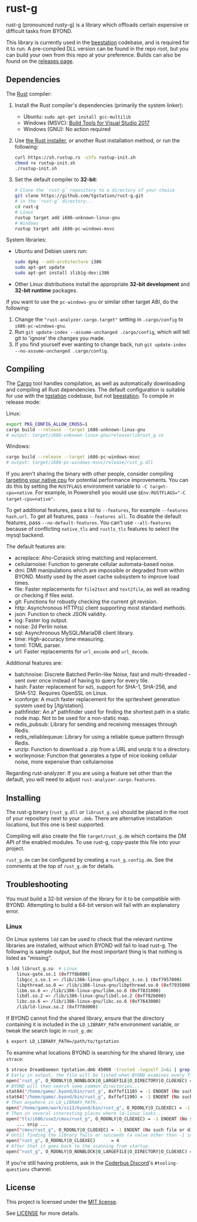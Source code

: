 # rust-g

rust-g (pronounced rusty-g) is a library which offloads certain expensive or
difficult tasks from BYOND.

This library is currently used in the [beestation] codebase, and is required for
it to run. A pre-compiled DLL version can be found in the repo root, but you
can build your own from this repo at your preference. Builds can also be found
on the [releases page].

[releases page]: https://github.com/beestation/rust-g/releases

## Dependencies

The [Rust] compiler:

1. Install the Rust compiler's dependencies (primarily the system linker):

   * Ubuntu: `sudo apt-get install gcc-multilib`
   * Windows (MSVC): [Build Tools for Visual Studio 2017][msvc]
   * Windows (GNU): No action required

1. Use [the Rust installer](https://rustup.rs/), or another Rust installation method,
   or run the following:

    ```sh
    curl https://sh.rustup.rs -sSfo rustup-init.sh
    chmod +x rustup-init.sh
    ./rustup-init.sh
    ```

1. Set the default compiler to **32-bit**:

    ```sh
    # Clone the `rust-g` repository to a directory of your choice
    git clone https://github.com/tgstation/rust-g.git
    # in the `rust-g` directory...
    cd rust-g
    # Linux
    rustup target add i686-unknown-linux-gnu
    # Windows
    rustup target add i686-pc-windows-msvc
    ```

System libraries:

* Ubuntu and Debian users run:

    ```sh
    sudo dpkg --add-architecture i386
    sudo apt-get update
    sudo apt-get install zlib1g-dev:i386
    ```

* Other Linux distributions install the appropriate **32-bit development** and **32-bit runtime** packages.

If you want to use the `pc-windows-gnu` or similar other target ABI, do the following:
1. Change the `"rust-analyzer.cargo.target"` setting in `.cargo/config` to `i686-pc-windows-gnu`.
2. Run `git update-index --assume-unchanged .cargo/config`, which will tell git to 'ignore' the changes you made.
3. If you find yourself ever wanting to change back, run `git update-index --no-assume-unchanged .cargo/config`.

## Compiling

The [Cargo] tool handles compilation, as well as automatically downloading and
compiling all Rust dependencies. The default configuration is suitable for
use with the [tgstation] codebase, but not [beestation]. To compile in release mode:

Linux:
```sh
export PKG_CONFIG_ALLOW_CROSS=1
cargo build --release --target i686-unknown-linux-gnu
# output: target/i686-unknown-linux-gnu/release/librust_g.so
```

Windows:

```sh
cargo build --release --target i686-pc-windows-msvc
# output: target/i686-pc-windows-msvc/release/rust_g.dll
```

If you aren't sharing the binary with other people, consider compiling [targeting your native cpu](https://rust-lang.github.io/packed_simd/perf-guide/target-feature/rustflags.html#target-cpu) for potential performance improvements. You can do this by setting the `RUSTFLAGS` environment variable to `-C target-cpu=native`. For example, in Powershell you would use `$Env:RUSTFLAGS="-C target-cpu=native"`.

To get additional features, pass a list to `--features`, for example `--features hash,url`. To get all features, pass `--features all`. To disable the default features, pass `--no-default-features`.
You can't use `--all-features` because of conflicting `native_tls` and `rustls_tls` features to select the mysql backend.

The default features are:
* acreplace: Aho-Corasick string matching and replacement.
* cellularnoise: Function to generate cellular automata-based noise.
* dmi: DMI manipulations which are impossible or degraded from within BYOND.
  Mostly used by the asset cache subsystem to improve load times.
* file: Faster replacements for `file2text` and `text2file`, as well as reading or checking if files exist.
* git: Functions for robustly checking the current git revision.
* http: Asynchronous HTTP(s) client supporting most standard methods.
* json: Function to check JSON validity.
* log: Faster log output.
* noise: 2d Perlin noise.
* sql: Asynchronous MySQL/MariaDB client library.
* time: High-accuracy time measuring.
* toml: TOML parser.
* url: Faster replacements for `url_encode` and `url_decode`.

Additional features are:
* batchnoise: Discrete Batched Perlin-like Noise, fast and multi-threaded - sent over once instead of having to query for every tile.
* hash: Faster replacement for `md5`, support for SHA-1, SHA-256, and SHA-512. Requires OpenSSL on Linux.
* iconforge: A much faster replacement for the spritesheet generation system used by [/tg/station].
* pathfinder: An a* pathfinder used for finding the shortest path in a static node map. Not to be used for a non-static map.
* redis_pubsub: Library for sending and receiving messages through Redis.
* redis_reliablequeue: Library for using a reliable queue pattern through Redis.
* unzip: Function to download a .zip from a URL and unzip it to a directory.
* worleynoise: Function that generates a type of nice looking cellular noise, more expensive than cellularnoise

Regarding rust-analyzer: If you are using a feature set other than the default, you will need to adjust `rust-analyzer.cargo.features`.

## Installing

The rust-g binary (`rust_g.dll` or `librust_g.so`) should be placed in the root
of your repository next to your `.dmb`. There are alternative installation
locations, but this one is best supported.

Compiling will also create the file `target/rust_g.dm` which contains the DM API
of the enabled modules. To use rust-g, copy-paste this file into your project.

`rust_g.dm` can be configured by creating a `rust_g.config.dm`. See the comments
at the top of `rust_g.dm` for details.

## Troubleshooting

You must build a 32-bit version of the library for it to be compatible with
BYOND. Attempting to build a 64-bit version will fail with an explanatory error.

### Linux

On Linux systems `ldd` can be used to check that the relevant runtime libraries
are installed, without which BYOND will fail to load rust-g. The following is
sample output, but the most important thing is that nothing is listed as
"missing".

```sh
$ ldd librust_g.so  # Linux
    linux-gate.so.1 (0xf7f8b000)
    libgcc_s.so.1 => /lib/i386-linux-gnu/libgcc_s.so.1 (0xf7957000)
    libpthread.so.0 => /lib/i386-linux-gnu/libpthread.so.0 (0xf7935000)
    libm.so.6 => /lib/i386-linux-gnu/libm.so.6 (0xf7831000)
    libdl.so.2 => /lib/i386-linux-gnu/libdl.so.2 (0xf782b000)
    libc.so.6 => /lib/i386-linux-gnu/libc.so.6 (0xf7643000)
    /lib/ld-linux.so.2 (0xf7f8d000)
```

If BYOND cannot find the shared library, ensure that the directory containing
it is included in the `LD_LIBRARY_PATH` environment variable, or tweak the search
logic in `rust_g.dm`:

```sh
$ export LD_LIBRARY_PATH=/path/to/tgstation
```

To examine what locations BYOND is searching for the shared library, use
`strace`:

```sh
$ strace DreamDaemon tgstation.dmb 45000 -trusted -logself 2>&1 | grep 'rust_g'
# Early in output, the file will be listed when BYOND examines every file it can see:
open("rust_g", O_RDONLY|O_NONBLOCK|O_LARGEFILE|O_DIRECTORY|O_CLOEXEC) = -1 ENOTDIR (Not a directory)
# BYOND will then search some common directories...
stat64("/home/game/.byond/bin/rust_g", 0xffef1110) = -1 ENOENT (No such file or directory)
stat64("/home/game/.byond/bin/rust_g", 0xffef1190) = -1 ENOENT (No such file or directory)
# Then anywhere in LD_LIBRARY_PATH...
open("/home/game/work/ss13/byond/bin/rust_g", O_RDONLY|O_CLOEXEC) = -1 ENOENT (No such file or directory)
# Then in several interesting places where ld-linux looks...
open("tls/i686/sse2/cmov/rust_g", O_RDONLY|O_CLOEXEC) = -1 ENOENT (No such file or directory)
    ... snip ...
open("cmov/rust_g", O_RDONLY|O_CLOEXEC) = -1 ENOENT (No such file or directory)
# Until finding the library fails or succeeds (a value other than -1 indicates success):
open("rust_g", O_RDONLY|O_CLOEXEC)      = 4
# After that it goes back to the scanning from startup.
open("rust_g", O_RDONLY|O_NONBLOCK|O_LARGEFILE|O_DIRECTORY|O_CLOEXEC) = -1 ENOTDIR (Not a directory)
```

If you're still having problems, ask in the [Coderbus Discord]'s
`#tooling-questions` channel.


[tgstation]: https://github.com/tgstation/tgstation
[beestation]: https://github.com/beestation/beestation-hornet
[Rust]: https://rust-lang.org
[Cargo]: https://doc.rust-lang.org/cargo/
[rustup]: https://rustup.rs/
[msvc]: https://visualstudio.microsoft.com/thank-you-downloading-visual-studio/?sku=BuildTools&rel=15
[Coderbus Discord]: https://discord.gg/Vh8TJp9

## License

This project is licensed under the [MIT license](https://en.wikipedia.org/wiki/MIT_License).

See [LICENSE](./LICENSE) for more details.
